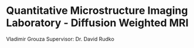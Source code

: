 Quantitative Microstructure Imaging Laboratory - Diffusion Weighted MRI
=============

Vladimir Grouza
Supervisor: Dr. David Rudko

